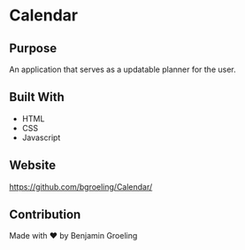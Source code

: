 # Calendar

## Purpose
An application that serves as a updatable planner for the user. 

## Built With
* HTML
* CSS
* Javascript

## Website
https://github.com/bgroeling/Calendar/

## Contribution
Made with ❤️ by Benjamin Groeling 
